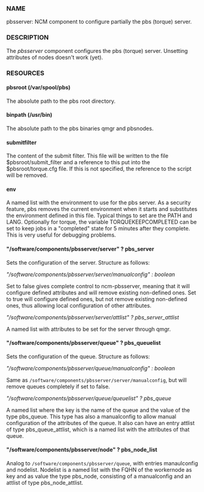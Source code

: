 
### NAME

pbsserver: NCM component to configure partially the pbs (torque) server.

### DESCRIPTION

The _pbsserver_ component configures the pbs (torque) server. 
Unsetting attributes of nodes doesn't work (yet).

### RESOURCES

#### pbsroot (/var/spool/pbs)

The absolute path to the pbs root directory.  

#### binpath (/usr/bin)

The absolute path to the pbs binaries qmgr and pbsnodes. 

#### submitfilter

The content of the submit filter.  This file will be written to the
file $pbsroot/submit\_filter and a reference to this put into the
$pbsroot/torque.cfg file.  If this is not specified, the reference to
the script will be removed. 

#### env

A named list with the environment to use for the pbs server.  As a
security feature, pbs removes the current environment when it starts
and substitutes the environment defined in this file.  Typical things
to set are the PATH and LANG.  Optionally for torque, the variable
TORQUEKEEPCOMPLETED can be set to keep jobs in a "completed" state for
5 minutes after they complete.  This is very useful for debugging
problems. 

#### "/software/components/pbsserver/server" ? pbs\_server

Sets the configuration of the server. Structure as follows:

_"/software/components/pbsserver/server/manualconfig" : boolean_

Set to false gives complete control to ncm-pbsserver, meaning that it
will configure defined attributes and will remove existing non-defined
ones. Set to true will configure defined ones, but not remove existing
non-defined ones, thus allowing local configuration of other
attributes.

_"/software/components/pbsserver/server/attlist" ? pbs\_server\_attlist_

A named list with attributes to be set for the server through qmgr.

#### "/software/components/pbsserver/queue" ? pbs\_queuelist

Sets the configuration of the queue. Structure as follows:

_"/software/components/pbsserver/queue/manualconfig" : boolean_

Same as `/software/components/pbsserver/server/manualconfig`, but will
remove queues completely if set to false.

_"/software/components/pbsserver/queue/queuelist" ? pbs\_queue_

A named list where the key is the name of the queue and the value of
the type pbs\_queue. This type has also a manualconfig to allow manual
configuration of the attributes of the queue. It also can have an
entry attlist of type pbs\_queue\_attlist, which is a named list with
the attributes of that queue.

#### "/software/components/pbsserver/node" ? pbs\_node\_list

Analog to `/software/components/pbsserver/queue`, with entries
manaulconfig and nodelist. Nodelist is a named list with the FQHN of
the workernode as key and as value the type pbs\_node, consisting of a
manualconfig and an attlist of type pbs\_node\_attlist.
